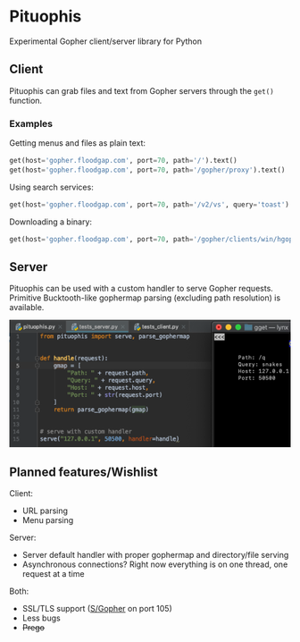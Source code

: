 # Pituophis
Experimental Gopher client/server library for Python
## Client
Pituophis can grab files and text from Gopher servers through the `get()` function.
### Examples
Getting menus and files as plain text:
```python
get(host='gopher.floodgap.com', port=70, path='/').text()
get(host='gopher.floodgap.com', port=70, path='/gopher/proxy').text()
```
Using search services:
```python
get(host='gopher.floodgap.com', port=70, path='/v2/vs', query='toast').text()
```
Downloading a binary:
```python
get(host='gopher.floodgap.com', port=70, path='/gopher/clients/win/hgopher2_3.zip').binary()
```
## Server
Pituophis can be used with a custom handler to serve Gopher requests. Primitive Bucktooth-like gophermap parsing (excluding path resolution) is available.

![server](https://github.com/dotcomboom/Pituophis/blob/master/server.png?raw=true)
## Planned features/Wishlist
Client:
- URL parsing
- Menu parsing

Server:
- Server default handler with proper gophermap and directory/file serving
- Asynchronous connections? Right now everything is on one thread, one request at a time

Both:
- SSL/TLS support ([S/Gopher](https://umbrellix.net/software:ugopherserver) on port 105)
- Less bugs
- ~~Prego~~
